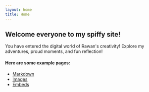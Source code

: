 ```yaml
---
layout: home
title: Home
---
```


## Welcome everyone to my spiffy site!
You have entered the digital world of Rawan's creativity! Explore my adventures, proud moments, and fun reflection!

#### Here are some example pages:

- [Markdown](02-markdown-examples)
- [Images](03-images-examples)
- [Embeds](04-embeds-examples)
